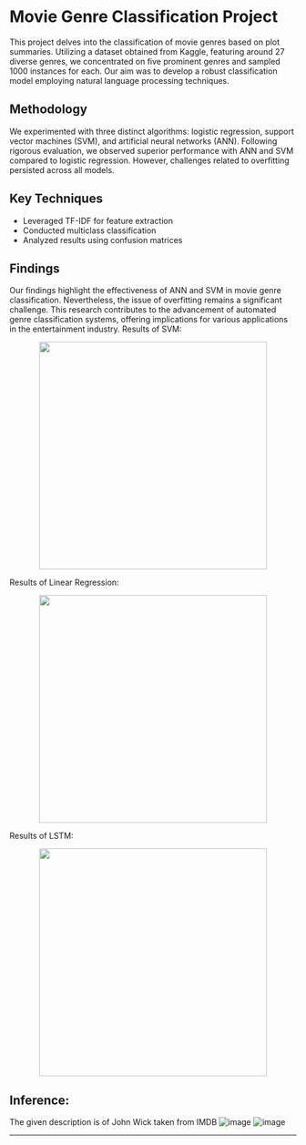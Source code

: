
# Movie Genre Classification Project

This project delves into the classification of movie genres based on plot summaries. Utilizing a dataset obtained from Kaggle, featuring around 27 diverse genres, we concentrated on five prominent genres and sampled 1000 instances for each. Our aim was to develop a robust classification model employing natural language processing techniques.

## Methodology

We experimented with three distinct algorithms: logistic regression, support vector machines (SVM), and artificial neural networks (ANN). Following rigorous evaluation, we observed superior performance with ANN and SVM compared to logistic regression. However, challenges related to overfitting persisted across all models.

## Key Techniques

- Leveraged TF-IDF for feature extraction
- Conducted multiclass classification
- Analyzed results using confusion matrices

## Findings

Our findings highlight the effectiveness of ANN and SVM in movie genre classification. Nevertheless, the issue of overfitting remains a significant challenge. This research contributes to the advancement of automated genre classification systems, offering implications for various applications in the entertainment industry.
Results of SVM:
<div align="center">
  <img src="https://github.com/Angel-dash/Deep-learning-/assets/69751155/638fde6c-ba9f-43dd-a927-991a3d47263d" width="400" />
</div>

Results of Linear Regression:
<div align="center">
  <img src="https://github.com/Angel-dash/Deep-learning-/assets/69751155/6721f6ba-5efb-4762-acd6-c646991191d1" width="400" />
</div>

Results of LSTM:
<div align="center">
  <img src="https://github.com/Angel-dash/Deep-learning-/assets/69751155/53f6a0a1-572e-43ba-ab06-1524e040e53e" width="400" />
</div>


## Inference:
The given description is of John Wick taken from IMDB
![image](https://github.com/Angel-dash/Deep-learning-/assets/69751155/69997076-b0ef-4fdd-8062-71825bea4dba)
![image](https://github.com/Angel-dash/Deep-learning-/assets/69751155/348b59fb-52ec-4962-abf8-96aaf33ad06c)



---


